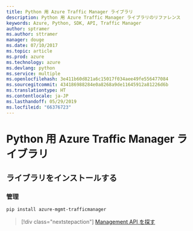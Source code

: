 ```yaml
---
title: Python 用 Azure Traffic Manager ライブラリ
description: Python 用 Azure Traffic Manager ライブラリのリファレンス
keywords: Azure, Python, SDK, API, Traffic Manager
author: sptramer
ms.author: sttramer
manager: douge
ms.date: 07/10/2017
ms.topic: article
ms.prod: azure
ms.technology: azure
ms.devlang: python
ms.service: multiple
ms.openlocfilehash: 3e411b60d821a6c15017f034aee49fe556477084
ms.sourcegitcommit: 434186988284e0a8268a9de11645912a81226d6b
ms.translationtype: HT
ms.contentlocale: ja-JP
ms.lasthandoff: 05/29/2019
ms.locfileid: "66376723"
---
```

# <a name="azure-traffic-manager-libraries-for-python"></a>Python 用 Azure Traffic Manager ライブラリ

## <a name="install-the-libraries"></a>ライブラリをインストールする

### <a name="management"></a>管理

```bash
pip install azure-mgmt-trafficmanager
```

> [!div class="nextstepaction"]
> [Management API を探す](/python/api/overview/azure/trafficmanager/management)
